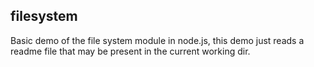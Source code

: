 ## filesystem

Basic demo of the file system module in node.js, this demo just reads a readme file that may be present in the current working dir.